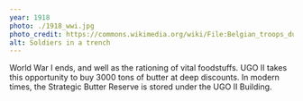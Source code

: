 ```yaml
---
year: 1918
photo: ./1918_wwi.jpg
photo_credit: https://commons.wikimedia.org/wiki/File:Belgian_troops_during_the_Battle_of_Hofstade_in_1914.jpg
alt: Soldiers in a trench
---
```


World War I ends, and well as the rationing of vital foodstuffs. UGO II takes this opportunity to buy 3000 tons of butter at deep discounts. In modern times, the Strategic Butter Reserve is stored under the UGO II Building.
